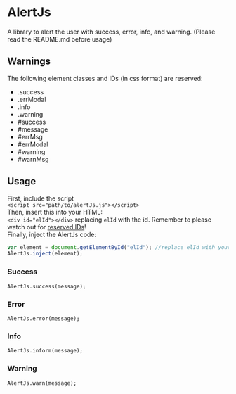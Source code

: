 # AlertJs
A library to alert the user with success, error, info, and warning. (Please read the README.md before usage)

## <a name="warnings">Warnings</a>
The following element classes and IDs (in css format) are reserved:

* .success
* .errModal
* .info
* .warning
* #success
* #message
* #errMsg
* #errModal
* #warning
* #warnMsg

## Usage

First, include the script <br>
`<script src="path/to/alertJs.js"></script>` <br>
Then, insert this into your HTML: <br>
`<div id="elId"></div>` replacing `elId` with the id. Remember to please watch out for [reserved IDs](#warnings)! <br>
Finally, inject the AlertJs code: <br>
```javascript
var element = document.getElementById("elId"); //replace elId with your id
AlertJs.inject(element);

```

### Success
`AlertJs.success(message);`

### Error
`AlertJs.error(message);`

### Info
`AlertJs.inform(message);`

### Warning
`AlertJs.warn(message);`
